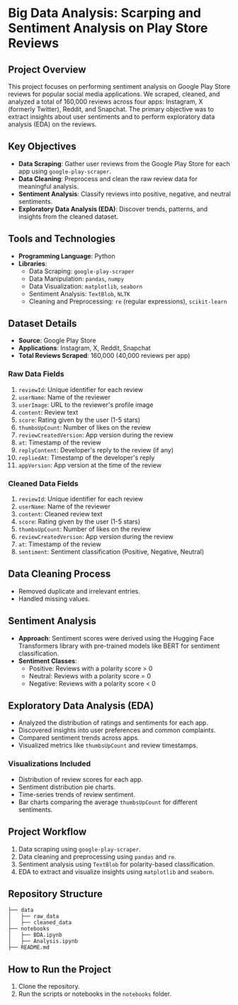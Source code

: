 # Big Data Analysis: Scarping and Sentiment Analysis on Play Store Reviews

## Project Overview

This project focuses on performing sentiment analysis on Google Play Store reviews for popular social media applications. We scraped, cleaned, and analyzed a total of 160,000 reviews across four apps: Instagram, X (formerly Twitter), Reddit, and Snapchat. The primary objective was to extract insights about user sentiments and to perform exploratory data analysis (EDA) on the reviews.

## Key Objectives

- **Data Scraping**: Gather user reviews from the Google Play Store for each app using `google-play-scraper`.
- **Data Cleaning**: Preprocess and clean the raw review data for meaningful analysis.
- **Sentiment Analysis**: Classify reviews into positive, negative, and neutral sentiments.
- **Exploratory Data Analysis (EDA)**: Discover trends, patterns, and insights from the cleaned dataset.

## Tools and Technologies

- **Programming Language**: Python
- **Libraries**:
  - Data Scraping: `google-play-scraper`
  - Data Manipulation: `pandas`, `numpy`
  - Data Visualization: `matplotlib`, `seaborn`
  - Sentiment Analysis: `TextBlob`, `NLTK`
  - Cleaning and Preprocessing: `re` (regular expressions), `scikit-learn`

## Dataset Details

- **Source**: Google Play Store
- **Applications**: Instagram, X, Reddit, Snapchat
- **Total Reviews Scraped**: 160,000 (40,000 reviews per app)

### Raw Data Fields

1. `reviewId`: Unique identifier for each review
2. `userName`: Name of the reviewer
3. `userImage`: URL to the reviewer's profile image
4. `content`: Review text
5. `score`: Rating given by the user (1-5 stars)
6. `thumbsUpCount`: Number of likes on the review
7. `reviewCreatedVersion`: App version during the review
8. `at`: Timestamp of the review
9. `replyContent`: Developer's reply to the review (if any)
10. `repliedAt`: Timestamp of the developer's reply
11. `appVersion`: App version at the time of the review

### Cleaned Data Fields

1. `reviewId`: Unique identifier for each review
2. `userName`: Name of the reviewer
3. `content`: Cleaned review text
4. `score`: Rating given by the user (1-5 stars)
5. `thumbsUpCount`: Number of likes on the review
6. `reviewCreatedVersion`: App version during the review
7. `at`: Timestamp of the review
8. `sentiment`: Sentiment classification (Positive, Negative, Neutral)

## Data Cleaning Process

- Removed duplicate and irrelevant entries.
- Handled missing values.

## Sentiment Analysis

- **Approach**: Sentiment scores were derived using the Hugging Face Transformers library with pre-trained models like BERT for sentiment classification.
- **Sentiment Classes**:
  - Positive: Reviews with a polarity score > 0
  - Neutral: Reviews with a polarity score = 0
  - Negative: Reviews with a polarity score < 0

## Exploratory Data Analysis (EDA)

- Analyzed the distribution of ratings and sentiments for each app.
- Discovered insights into user preferences and common complaints.
- Compared sentiment trends across apps.
- Visualized metrics like `thumbsUpCount` and review timestamps.

### Visualizations Included

- Distribution of review scores for each app.
- Sentiment distribution pie charts.
- Time-series trends of review sentiment.
- Bar charts comparing the average `thumbsUpCount` for different sentiments.

## Project Workflow

1. Data scraping using `google-play-scraper`.
2. Data cleaning and preprocessing using `pandas` and `re`.
3. Sentiment analysis using `TextBlob` for polarity-based classification.
4. EDA to extract and visualize insights using `matplotlib` and `seaborn`.

## Repository Structure

```
├── data
│   ├── raw_data
│   ├── cleaned_data
├── notebooks
│   ├── BDA.ipynb
│   ├── Analysis.ipynb
├── README.md
```

## How to Run the Project

1. Clone the repository.
2. Run the scripts or notebooks in the `notebooks` folder.


